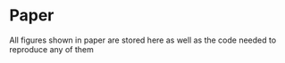 # Paper
All figures shown in paper are stored here as well as the code needed to
reproduce any of them